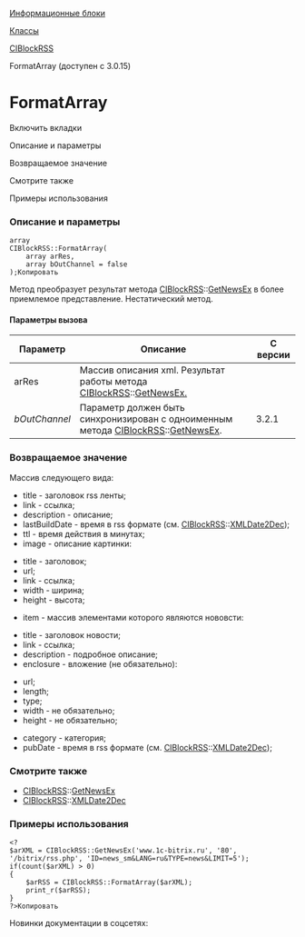 [Информационные блоки](/api_help/iblock/index.php)

[Классы](/api_help/iblock/classes/index.php)

[CIBlockRSS](/api_help/iblock/classes/ciblockrss/index.php)

FormatArray (доступен с 3.0.15)

FormatArray
===========

Включить вкладки

Описание и параметры

Возвращаемое значение

Смотрите также

Примеры использования

### Описание и параметры

```
array
CIBlockRSS::FormatArray(
	array arRes,
	array bOutChannel = false
);Копировать
```

Метод преобразует результат метода [CIBlockRSS](/api_help/iblock/classes/ciblockrss/index.php)::[GetNewsEx](/api_help/iblock/classes/ciblockrss/getnewsex.php) в более приемлемое представление. Нестатический метод.

#### Параметры вызова

| Параметр | Описание | С версии |
| --- | --- | --- |
| arRes | Массив описания xml. Результат работы метода [CIBlockRSS](/api_help/iblock/classes/ciblockrss/index.php)::[GetNewsEx.](/api_help/iblock/classes/ciblockrss/getnewsex.php) |  |
| *bOutChannel* | Параметр должен быть синхронизирован с одноименным метода [CIBlockRSS](/api_help/iblock/classes/ciblockrss/index.php)::[GetNewsEx](/api_help/iblock/classes/ciblockrss/getnewsex.php). | 3.2.1 |

### Возвращаемое значение

Массив следующего вида:

* title - заголовок rss ленты;
* link - ссылка;
* description - описание;
* lastBuildDate - время в rss формате (см. [CIBlockRSS](/api_help/iblock/classes/ciblockrss/index.php)::[XMLDate2Dec](/api_help/iblock/classes/ciblockrss/xmldate2dec.php));
* ttl - время действия в минутах;
* image - описание картинки:

+ title - заголовок;
+ url;
+ link - ссылка;
+ width - ширина;
+ height - высота;

* item - массив элементами которого являются нововсти:

+ title - заголовок новости;
+ link - ссылка;
+ description - подробное описание;
+ enclosure - вложение (не обязательно):

- url;
- length;
- type;
- width - не обязательно;
- height - не обязательно;

+ category - категория;
+ pubDate - время в rss формате (см. [CIBlockRSS](/api_help/iblock/classes/ciblockrss/index.php)::[XMLDate2Dec](/api_help/iblock/classes/ciblockrss/xmldate2dec.php));

### Смотрите также

* [CIBlockRSS](/api_help/iblock/classes/ciblockrss/index.php)::[GetNewsEx](/api_help/iblock/classes/ciblockrss/getnewsex.php)
* [CIBlockRSS](/api_help/iblock/classes/ciblockrss/index.php)::[XMLDate2Dec](/api_help/iblock/classes/ciblockrss/xmldate2dec.php)

### Примеры использования

```
<?
$arXML = CIBlockRSS::GetNewsEx('www.1c-bitrix.ru', '80', '/bitrix/rss.php', 'ID=news_sm&LANG=ru&TYPE=news&LIMIT=5');
if(count($arXML) > 0)
{
	$arRSS = CIBlockRSS::FormatArray($arXML);
	print_r($arRSS);
}
?>Копировать
```

Новинки документации в соцсетях: